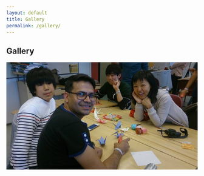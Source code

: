 ```yaml
---
layout: default
title: Gallery
permalink: /gallery/
---
```


<section class="page-banner">
  <div class="banner-overlay">
    <h1 class="banner-title">Gallery</h1>
  </div>
  <img src="/assets/images/gallery1.jpg" alt="Gallery Banner Image" class="banner-image">
</section>

<section class="section">

</section>
